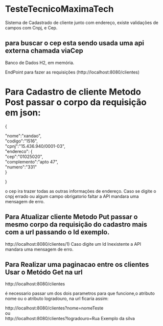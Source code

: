 # TesteTecnicoMaximaTech

Sistema de Cadastrado de cliente junto com endereço, existe validações de campos com Cnpj, e Cep.

## para buscar o cep esta sendo usada uma api externa chamada viaCep


Banco de Dados H2, em memória.

EndPoint para fazer as requisições (http://localhost:8080/clientes)

# Para Cadastro de cliente Metodo Post passar o corpo da requisição em json:

{  

 "nome":"xandao",    
  "codigo":"1516",  
  "cpnj":"15.436.940/0001-03",  
    "endereco": {  
    "cep":"01025020",   
    "complemento":"apto 47",  
    "numero":"331"  
    }     
    
}


o cep ira trazer todas as outras informações de endereço.
Caso se digite o cnpj errado ou algum campo obrigatorio faltar a API mandara uma mensagem de erro.

## Para Atualizar cliente Metodo Put passar o mesmo corpo da requisição do cadastro mais com a url passando o Id exemplo. 
http://localhost:8080/clientes/1)
Caso digite um Id Inexistente a API mandara uma mensagem de erro.

## Para Realizar uma paginacao entre os clientes Usar o Metódo Get na url
http://localhost:8080/clientes

é necessario passar um dos dois parametros para que funcione,o atributo nome ou o atributo logradouro, na url ficaria assim: 

http://localhost:8080/clientes?nome=nomeTeste  
ou  
http://localhost:8080/clientes?logradouro=Rua Exemplo da silva









